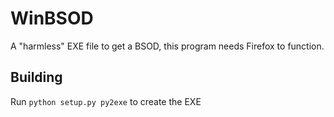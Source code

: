 # WinBSOD
A "harmless" EXE file to get a BSOD, this program needs Firefox to function.
## Building
Run `python setup.py py2exe` to create the EXE